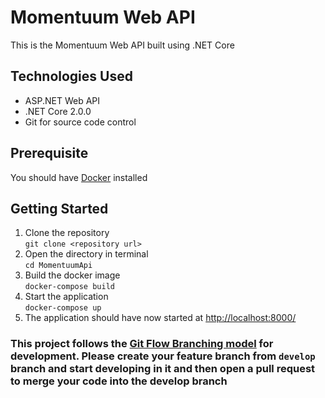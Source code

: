 # Momentuum Web API
This is the Momentuum Web API built using .NET Core

## Technologies Used 
* ASP.NET Web API
* .NET Core 2.0.0
* Git for source code control

## Prerequisite 
You should have [Docker](https://docs.docker.com/install/) installed

## Getting Started 
1. Clone the repository  
`git clone <repository url>`  
2. Open the directory in terminal  
`cd MomentuumApi`  
3. Build the docker image  
`docker-compose build`  
4. Start the application   
`docker-compose up`  
5. The application should have now started at [http://localhost:8000/](http://localhost:8000/)  

### This project follows the [Git Flow Branching model](http://nvie.com/posts/a-successful-git-branching-model) for development. Please create your feature branch from `develop` branch and start developing in it and then open a pull request to merge your code into the develop branch

